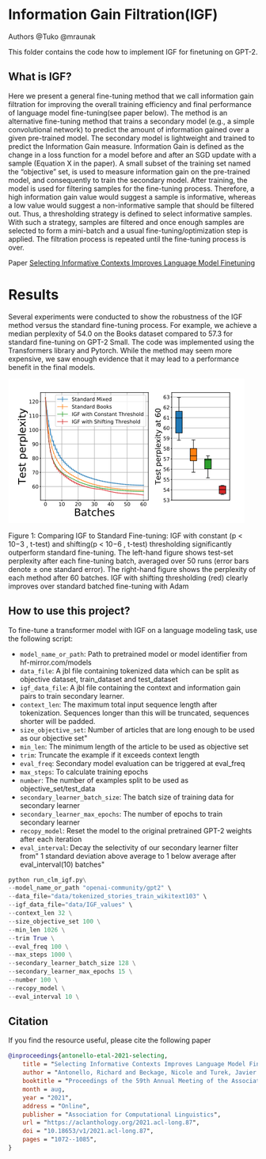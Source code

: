 
# Information Gain Filtration(IGF)

Authors @Tuko @mraunak

This folder contains the code how to implement IGF for finetuning on GPT-2.

## What is IGF?

Here we present a general fine-tuning method that we call information gain filtration for improving the overall training efficiency and final
performance of language model fine-tuning(see paper below). The method is an alternative fine-tuning method that trains
a secondary model (e.g., a simple convolutional network) to predict the amount of information
gained over a given pre-trained model. The secondary model is lightweight and trained to
predict the Information Gain measure. Information Gain is defined as the change in a loss
function for a model before and after an SGD update with a sample (Equation X in the paper).
A small subset of the training set named the “objective” set, is used to measure information
gain on the pre-trained model, and consequently to train the secondary model. After 
training, the model is used for filtering samples for the fine-tuning process. Therefore, 
a high information gain value would suggest a sample is informative, whereas a low value
would suggest a non-informative sample that should be filtered out. Thus, a thresholding
strategy is defined to select informative samples. With such a strategy, samples are filtered
and once enough samples are selected to form a mini-batch and a usual fine-tuning/optimization
step is applied. The filtration process is repeated until the fine-tuning process is over. 

Paper [Selecting Informative Contexts Improves Language Model Finetuning](https://arxiv.org/abs/2005.00175)

# Results

Several experiments were conducted to show the robustness of the IGF method versus the
standard fine-tuning process. For example, we achieve a median perplexity of 54.0 on the 
Books dataset compared to 57.3 for standard fine-tuning on GPT-2 Small. The code was
implemented using the Transformers library and Pytorch. While the method may seem more
expensive, we saw enough evidence that it may lead to a performance benefit in the final models.   

![IGF performance](result_igf.png)

Figure 1: Comparing IGF to Standard Fine-tuning:
IGF with constant (p < 10−3 , t-test) and shifting(p < 10−6 , t-test) thresholding significantly outperform standard fine-tuning. The left-hand figure shows
test-set perplexity after each fine-tuning batch, averaged over 50 runs (error bars denote ± one standard error). The right-hand figure shows the perplexity of each
method after 60 batches. IGF with shifting thresholding (red) clearly improves over standard batched fine-tuning with Adam

## How to use this project?

To fine-tune a transformer model with IGF on a language modeling task, use the following script:

- `model_name_or_path`: Path to pretrained model or model identifier from hf-mirror.com/models
- `data_file`: A jbl file containing tokenized data which can be split as objective dataset,
    train_dataset and test_dataset
- `igf_data_file`: A jbl file containing the context and information gain pairs to train secondary learner.  
- `context_len`: The maximum total input sequence length after tokenization. Sequences longer 
    than this will be truncated, sequences shorter will be padded.
- `size_objective_set`: Number of articles that are long enough to be used as our objective set"
- `min_len`: The minimum length of the article to be used as objective set
- `trim`: Truncate the example if it exceeds context length
- `eval_freq`: Secondary model evaluation can be triggered at eval_freq
- `max_steps`: To calculate training epochs
- `number`: The number of examples split to be used as objective_set/test_data
- `secondary_learner_batch_size`: The batch size of training data for secondary learner
- `secondary_learner_max_epochs`: The number of epochs to train secondary learner
- `recopy_model`: Reset the model to the original pretrained GPT-2 weights after each iteration
- `eval_interval`: Decay the selectivity of our secondary learner filter from"
    1 standard deviation above average to 1 below average after eval_interval(10) batches"

  
```python
python run_clm_igf.py\
--model_name_or_path "openai-community/gpt2" \
--data_file="data/tokenized_stories_train_wikitext103" \
--igf_data_file="data/IGF_values" \
--context_len 32 \
--size_objective_set 100 \
--min_len 1026 \
--trim True \
--eval_freq 100 \
--max_steps 1000 \
--secondary_learner_batch_size 128 \
--secondary_learner_max_epochs 15 \
--number 100 \
--recopy_model \
--eval_interval 10 \
```

## Citation

If you find the resource useful, please cite the following paper

```bibtex
@inproceedings{antonello-etal-2021-selecting,
    title = "Selecting Informative Contexts Improves Language Model Fine-tuning",
    author = "Antonello, Richard and Beckage, Nicole and Turek, Javier and Huth, Alexander",
    booktitle = "Proceedings of the 59th Annual Meeting of the Association for Computational Linguistics and the 11th International Joint Conference on Natural Language Processing (Volume 1: Long Papers)",
    month = aug,
    year = "2021",
    address = "Online",
    publisher = "Association for Computational Linguistics",
    url = "https://aclanthology.org/2021.acl-long.87",
    doi = "10.18653/v1/2021.acl-long.87",
    pages = "1072--1085",
}
```
